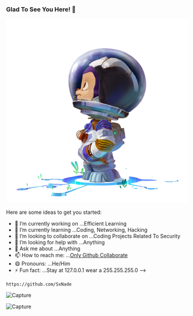 ### Glad To See You Here! 👋


![capture](https://raw.githubusercontent.com/SxNade/SxNade/main/astro-mona-removebg-preview.png)



Here are some ideas to get you started:

- 🔭 I’m currently working on ...Efficient Learning
- 🌱 I’m currently learning ...Coding, Networking, Hacking
- 👯 I’m looking to collaborate on ...Coding Projects Related To Security
- 🤔 I’m looking for help with ...Anything
- 💬 Ask me about ...Anything
- 📫 How to reach me: ...[Only Github Collaborate](https://github.com/SxNade)
- 😄 Pronouns: ...He/Him
- ⚡ Fun fact: ...Stay at 127.0.0.1 wear a 255.255.255.0
-->


`https://github.com/SxNade`

![Capture](https://i.pinimg.com/originals/d4/73/a1/d473a1d6d867e8896dc3893e3db5b44a.gif)


![Capture](https://wallpaperaccess.com/full/1889973.jpg)
